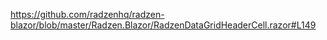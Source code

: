 https://github.com/radzenhq/radzen-blazor/blob/master/Radzen.Blazor/RadzenDataGridHeaderCell.razor#L149
